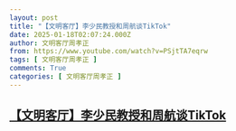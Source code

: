 ```yaml
---
layout: post
title: "【文明客厅】李少民教授和周航谈TikTok"
date: 2025-01-18T02:07:24.000Z
author: 文明客厅周孝正
from: https://www.youtube.com/watch?v=PSjtTA7eqrw
tags: [ 文明客厅周孝正 ]
comments: True
categories: [ 文明客厅周孝正 ]
---
```

<!--1737166044000-->
[【文明客厅】李少民教授和周航谈TikTok](https://www.youtube.com/watch?v=PSjtTA7eqrw)
------

<div>

</div>
